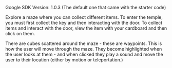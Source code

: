 
Google SDK Version: 1.0.3 (The default one that came with the starter code)

Explore a maze where you can collect different items. To enter the temple, you must first collect the key and then interacting with the door. To collect items and interact with the door, view the item with your cardboard and then click on them. 

There are cubes scattered around the maze - these are waypoints. This is how the user will move through the maze. They become highlighted when the user looks at them - and when clicked they play a sound and move the user to their location (either by motion or teleportation.)

